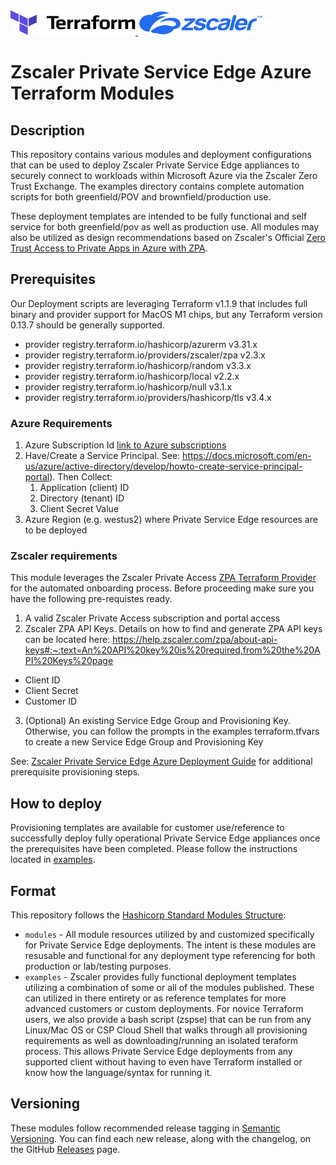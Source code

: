 <a href="https://terraform.io">
    <img src="https://raw.githubusercontent.com/hashicorp/terraform-website/master/public/img/logo-text.svg" alt="Terraform logo" title="Terraform" height="40" width="200" />
</a>
<a href="https://www.zscaler.com/">
    <img src="https://raw.githubusercontent.com/zscaler/zscaler-terraformer/master/images/zscaler_terraformer-logo.svg" alt="Zscaler logo" title="Zscaler" height="40" width="200" />
</a>

Zscaler Private Service Edge Azure Terraform Modules
===========================================================================================================

## Description

This repository contains various modules and deployment configurations that can be used to deploy Zscaler Private Service Edge appliances to securely connect to workloads within Microsoft Azure via the Zscaler Zero Trust Exchange. The examples directory contains complete automation scripts for both greenfield/POV and brownfield/production use.

These deployment templates are intended to be fully functional and self service for both greenfield/pov as well as production use. All modules may also be utilized as design recommendations based on Zscaler's Official [Zero Trust Access to Private Apps in Azure with ZPA](https://help.zscaler.com/downloads/zpa/reference-architecture/zero-trust-access-private-apps-microsoft-azure-zscaler-private-access/Zero-Trust-Access-to-Private-Apps-in-Azure-with-Zscaler-Private-Access.pdf).

## Prerequisites

Our Deployment scripts are leveraging Terraform v1.1.9 that includes full binary and provider support for MacOS M1 chips, but any Terraform version 0.13.7 should be generally supported.

- provider registry.terraform.io/hashicorp/azurerm v3.31.x
- provider registry.terraform.io/providers/zscaler/zpa v2.3.x
- provider registry.terraform.io/hashicorp/random v3.3.x
- provider registry.terraform.io/hashicorp/local v2.2.x
- provider registry.terraform.io/hashicorp/null v3.1.x
- provider registry.terraform.io/providers/hashicorp/tls v3.4.x

### Azure Requirements

1. Azure Subscription Id
[link to Azure subscriptions](https://portal.azure.com/#blade/Microsoft_Azure_Billing/SubscriptionsBlade)
2. Have/Create a Service Principal. See: https://docs.microsoft.com/en-us/azure/active-directory/develop/howto-create-service-principal-portal). Then Collect:
   1. Application (client) ID
   2. Directory (tenant) ID
   3. Client Secret Value
3. Azure Region (e.g. westus2) where Private Service Edge resources are to be deployed

### Zscaler requirements

This module leverages the Zscaler Private Access [ZPA Terraform Provider](https://registry.terraform.io/providers/zscaler/zpa/latest/docs) for the automated onboarding process. Before proceeding make sure you have the following pre-requistes ready.

1. A valid Zscaler Private Access subscription and portal access
2. Zscaler ZPA API Keys. Details on how to find and generate ZPA API keys can be located here: https://help.zscaler.com/zpa/about-api-keys#:~:text=An%20API%20key%20is%20required,from%20the%20API%20Keys%20page
- Client ID
- Client Secret
- Customer ID
3. (Optional) An existing Service Edge Group and Provisioning Key. Otherwise, you can follow the prompts in the examples terraform.tfvars to create a new Service Edge Group and Provisioning Key

See: [Zscaler Private Service Edge Azure Deployment Guide](https://help.zscaler.com/zpa/service-edge-deployment-guide-microsoft-azure) for additional prerequisite provisioning steps.

## How to deploy

Provisioning templates are available for customer use/reference to successfully deploy fully operational Private Service Edge appliances once the prerequisites have been completed. Please follow the instructions located in [examples](examples/README.md).

## Format

This repository follows the [Hashicorp Standard Modules Structure](https://www.terraform.io/registry/modules/publish):

* `modules` - All module resources utilized by and customized specifically for Private Service Edge deployments. The intent is these modules are resusable and functional for any deployment type referencing for both production or lab/testing purposes.
* `examples` - Zscaler provides fully functional deployment templates utilizing a combination of some or all of the modules published. These can utilized in there entirety or as reference templates for more advanced customers or custom deployments. For novice Terraform users, we also provide a bash script (zspse) that can be run from any Linux/Mac OS or CSP Cloud Shell that walks through all provisioning requirements as well as downloading/running an isolated teraform process. This allows Private Service Edge deployments from any supported client without having to even have Terraform installed or know how the language/syntax for running it.

## Versioning

These modules follow recommended release tagging in [Semantic Versioning](http://semver.org/). You can find each new release,
along with the changelog, on the GitHub [Releases](https://github.com/zscaler/terraform-azurerm-zpa-private-service-edge-modules/releases) page.

